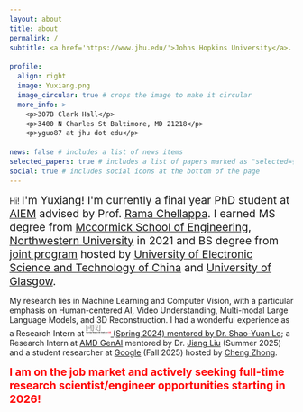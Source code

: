 ```yaml
---
layout: about
title: about
permalink: /
subtitle: <a href='https://www.jhu.edu/'>Johns Hopkins University</a>.

profile:
  align: right
  image: Yuxiang.png
  image_circular: true # crops the image to make it circular
  more_info: >
    <p>307B Clark Hall</p>
    <p>3400 N Charles St Baltimore, MD 21218</p>
    <p>yguo87 at jhu dot edu</p>

news: false # includes a list of news items
selected_papers: true # includes a list of papers marked as "selected={true}"
social: true # includes social icons at the bottom of the page
---
```


Hi! <span style="font-size: 1.2rem;"><span class="font-weight-bold">I'm Yuxiang!</span> I'm currently a final year PhD student at <a href='https://aiem.jhu.edu/'>AIEM</a> advised by Prof. [Rama Chellappa](https://engineering.jhu.edu/faculty/rama-chellappa/).  I earned MS degree from [Mccormick School of Engineering](https://www.mccormick.northwestern.edu/), [Northwestern University](https://www.northwestern.edu/) in 2021 and BS degree from [joint program](https://www.gla.uestc.edu.cn/english/Home.htm) hosted by [University of Electronic Science and Technology of China](https://en.uestc.edu.cn/) and [University of Glasgow](https://www.gla.ac.uk/). 

My research lies in Machine Learning and Computer Vision, with a particular emphasis on Human-centered AI, Video Understanding, Multi-modal Large Language Models, and 3D Reconstruction. I had a wonderful experience as a Research Intern at <a href="https://usa.honda-ri.com/"><img src="assets/img/HRI.png" alt="HRI" style="height: 15px; margin-bottom: 6px;"/> (Spring 2024) mentored by Dr. [Shao-Yuan Lo](https://shaoyuanlo.github.io/); a Research Intern at [AMD GenAI](https://www.amd.com/en.html) mentored by Dr. [Jiang Liu](https://joellliu.github.io/) (Summer 2025) and a student researcher at [Google](https://about.google/) (Fall 2025) hosted by [Cheng Zhong](https://www.linkedin.com/in/cheng-zhong-9413247/).

<span style="font-size: 1.2rem; color: red; font-weight: bold;">I am on the job market and actively seeking full-time research scientist/engineer opportunities starting in 2026!</span>



<!-- Write your biography here. Tell the world about yourself. Link to your favorite [subreddit](http://reddit.com). You can put a picture in, too. The code is already in, just name your picture `prof_pic.jpg` and put it in the `img/` folder.

Put your address / P.O. box / other info right below your picture. You can also disable any of these elements by editing `profile` property of the YAML header of your `_pages/about.md`. Edit `_bibliography/papers.bib` and Jekyll will render your [publications page](/al-folio/publications/) automatically.

Link to your social media connections, too. This theme is set up to use [Font Awesome icons](https://fontawesome.com/) and [Academicons](https://jpswalsh.github.io/academicons/), like the ones below. Add your Facebook, Twitter, LinkedIn, Google Scholar, or just disable all of them. -->
